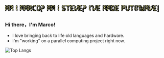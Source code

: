 <p align="center">
  <img alig src="https://github.com/MarcoCasanova00/MarcoCasanova00/blob/main/text.gif" />
</p>


### Hi there，I'm Marco!

- I love bringing back to life old languages and hardware.
- I'm "working" on a parallel computing project right now.

![Top Langs](https://github-readme-stats.vercel.app/api/top-langs/?username=MarcoCasanova00&layout=compact&theme=dark&hide_border=true)
  
